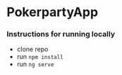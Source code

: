 # PokerpartyApp

### Instructions for running locally
* clone repo
* run `npm install`
* run `ng serve`